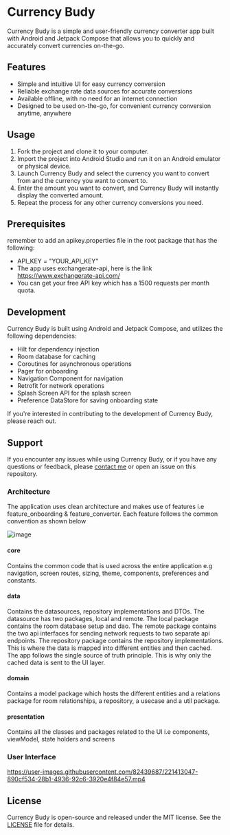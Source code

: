 # Currency Budy

Currency Budy is a simple and user-friendly currency converter app built with Android and Jetpack Compose that allows you to quickly and accurately convert currencies on-the-go.

## Features

- Simple and intuitive UI for easy currency conversion
- Reliable exchange rate data sources for accurate conversions
- Available offline, with no need for an internet connection
- Designed to be used on-the-go, for convenient currency conversion anytime, anywhere

## Usage

1. Fork the project and clone it to your computer.
2. Import the project into Android Studio and run it on an Android emulator or physical device.
3. Launch Currency Budy and select the currency you want to convert from and the currency you want to convert to.
4. Enter the amount you want to convert, and Currency Budy will instantly display the converted amount.
5. Repeat the process for any other currency conversions you need.

## Prerequisites

remember to add an apikey.properties file in the root package that has the following:
- API_KEY = "YOUR_API_KEY"
- The app uses exchangerate-api, here is the link https://www.exchangerate-api.com/
- You can get your free API key which has a 1500 requests per month quota. 

## Development

Currency Budy is built using Android and Jetpack Compose, and utilizes the following dependencies:
- Hilt for dependency injection 
- Room database for caching 
- Coroutines for asynchronous operations
- Pager for onboarding
- Navigation Component for navigation
- Retrofit for network operations 
- Splash Screen API for the splash screen
- Preference DataStore for saving onboarding state 

If you're interested in contributing to the development of Currency Budy, please reach out.

## Support

If you encounter any issues while using Currency Budy, or if you have any questions or feedback, please [contact me](mailto:ericwathome007@gmail.com) or open an issue on this repository.

### Architecture

The application uses clean architecture and makes use of features i.e feature_onboarding & feature_converter. Each feature follows the common convention as shown below

![image](https://user-images.githubusercontent.com/82439687/222801500-0d3bcbd7-49e3-4b62-bcdb-94ee39b7f15d.png)

#### core
Contains the common code that is used across the entire application e.g navigation, screen routes, sizing, theme, components, preferences and constants.

#### data
Contains the datasources, repository implementations and DTOs. The datasource has two packages, local and remote. The local package contains the room database setup and dao. The remote package contains the two api interfaces for sending network requests to two separate api endpoints. The repository package contains the repository implementations. This is where the data is mapped into different entities and then cached. The app follows the single source of truth principle. This is why only the cached data is sent to the UI layer.

#### domain
Contains a model package which hosts the different entities and a relations package for room relationships, a repository, a usecase and a util package.

#### presentation
Contains all the classes and packages related to the UI i.e components, viewModel, state holders and screens

### User Interface

https://user-images.githubusercontent.com/82439687/221413047-890cf534-28b1-4936-92c6-3920e4f84e57.mp4

## License

Currency Budy is open-source and released under the MIT license. See the [LICENSE](license.txt) file for details.
